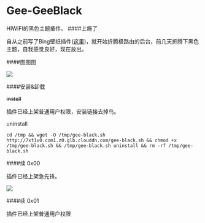 # Gee-GeeBlack
HIWIFI的黑色主题插件。
####上瘾了

自从之前写了Bing壁纸插件([这里](https://stray.love/hiwifi/ba-mei-ri-bingshou-ye-mei-tu-dang-hiwifihou-tai-bei-jing))，就开始折腾极路由的后台，前几天折腾下黑色主题，自我感觉良好，现在放出。

####图图图

![](https://oartlm8rs.qnssl.com/hiwifi/ji-lu-you-1.0gu-jian-hei-se-zhu-ti/black-gee.jpg)

####安装&卸载

~~install~~

插件已经上架普通用户权限，安装链接去掉鸟。

uninstall

```
cd /tmp && wget -O /tmp/gee-black.sh http://7xt1v0.com1.z0.glb.clouddn.com/gee-black.sh && chmod +x /tmp/gee-black.sh && /tmp/gee-black.sh uninstall && rm -rf /tmp/gee-black.sh
```

####续 0x00

插件已经上架急先锋。

![](https://oartlm8rs.qnssl.com/hiwifi/ji-lu-you-1.0gu-jian-hei-se-zhu-ti/GeeBlack.jpg)

####续 0x01

插件已经上架普通用户权限
